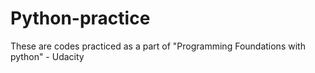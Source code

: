 # Python-practice
These are codes practiced as a part of "Programming Foundations with python" - Udacity
